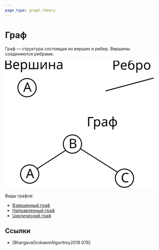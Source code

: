 ```yaml
---
page_type: graph_theory
---
```


# Граф

Граф — структура состоящая из вершин и ребер. Вершины соединяются ребрами.

![](images/graph01.svg)

Виды графов:

* [Взвешенный граф](20221107234328.md)
* [Направленный граф](20221107234333.md)
* [Циклический граф](20221107235655.md) 

## Ссылки

* [BhargavaGrokaemAlgoritmy2018 078] 
